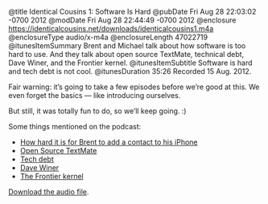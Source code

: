 @title Identical Cousins 1: Software Is Hard
@pubDate Fri Aug 28 22:03:02 -0700 2012
@modDate Fri Aug 28 22:44:49 -0700 2012
@enclosure https://identicalcousins.net/downloads/identicalcousins1.m4a
@enclosureType audio/x-m4a
@enclosureLength 47022719
@itunesItemSummary Brent and Michael talk about how software is too hard to use. And they talk about open source TextMate, technical debt, Dave Winer, and the Frontier kernel.
@itunesItemSubtitle Software is hard and tech debt is not cool.
@itunesDuration 35:26
Recorded 15 Aug. 2012.

Fair warning: it’s going to take a few episodes before we’re good at this. We even forget the basics — like introducing ourselves.

But still, it was totally fun to do, so we’ll keep going. :)

Some things mentioned on the podcast:

<ul>
<li><a href="http://www.dummies.com/how-to/content/seniors-can-add-contacts-to-iphone-4s.html">How hard it is for Brent to add a contact to his iPhone</a></li>
<li><a href="https://github.com/textmate/textmate">Open Source TextMate</a></li>
<li><a href="http://en.wikipedia.org/wiki/Technical_debt">Tech debt</a></li>
<li><a href="http://scripting.com/">Dave Winer</a></li>
<li><a href="http://frontierkernel.org/">The Frontier kernel</a></li>
</ul>

<a href="https://identicalcousins.net/downloads/identicalcousins1.m4a">Download the audio file</a>.
